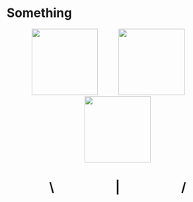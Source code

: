 
<h1 aligh="center">Something</h1>





<p>
  <p align="center"><img src="https://skillicons.dev/icons?i=py"width="150" height="150" > &nbsp&nbsp&nbsp&nbsp&nbsp&nbsp&nbsp&nbsp&nbsp&nbsp <img src="https://skillicons.dev/icons?i=unity"width="150" height="150" > &nbsp&nbsp&nbsp&nbsp&nbsp&nbsp&nbsp&nbsp&nbsp&nbsp <img src="https://skillicons.dev/icons?i=cpp"width="150" height="150" ></p>
  <h1 align="center">\&nbsp&nbsp&nbsp&nbsp&nbsp&nbsp&nbsp&nbsp&nbsp&nbsp&nbsp&nbsp&nbsp&nbsp&nbsp&nbsp&nbsp&nbsp&nbsp&nbsp&nbsp|&nbsp&nbsp&nbsp&nbsp&nbsp&nbsp&nbsp&nbsp&nbsp&nbsp&nbsp&nbsp&nbsp&nbsp&nbsp&nbsp&nbsp&nbsp&nbsp&nbsp&nbsp/</h1>


</p>


<!--
**ArhanCrane/ArhanCrane** is a ✨ _special_ ✨ repository because its `README.md` (this file) appears on your GitHub profile.

Here are some ideas to get you started:

- 🔭 I’m currently working on ...
- 🌱 I’m currently learning ...
- 👯 I’m looking to collaborate on ...
- 🤔 I’m looking for help with ...
- 💬 Ask me about ...
- 📫 How to reach me: ...
- 😄 Pronouns: ...
- ⚡ Fun fact: ...
-->
